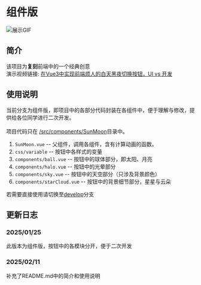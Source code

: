 # 组件版
![展示GIF](https://media4.giphy.com/media/v1.Y2lkPTc5MGI3NjExZ3h4bnJxcjJjYXpsMjA1c3Yzb2sycGNoaWV1eDA5czA0eXJ1NDZrdiZlcD12MV9pbnRlcm5hbF9naWZfYnlfaWQmY3Q9Zw/FIpl1KcwLPUYYrFV6Q/giphy.gif "sun_moon")

## 简介
该项目为**复刻**前端中的一个经典创意 \
演示视频链接: [在Vue3中实现前端烦人的白天黑夜切换按钮，UI vs 开发](https://www.bilibili.com/video/BV1xdFFevEfs/)

## 使用说明
当前分支为组件版，即项目中的各部分代码封装在各组件中，便于理解与修改，提供给各位同学进行二次开发。 \
\
项目代码只在 [/src/components/SunMoon](https://github.com/YipThim123/sun_moon_public/tree/component/src/components/SunMoon)目录中。 
1. ``SunMoon.vue`` -- 父组件，调用各组件，含有计算动画的函数。
2. ``css/variable`` -- 按钮中各样式的变量
3. ``components/ball.vue`` -- 按钮中的球体部分，即太阳、月亮
4. ``components/halo.vue`` -- 按钮中的光晕部分
5. ``components/sky.vue`` -- 按钮中的天空部分（只涉及背景颜色）
6. ``components/starCloud.vue`` -- 按钮中的背景细节部分，星星与云朵

若需要直接使用请切换至[develop](https://github.com/YipThim123/sun_moon_public/tree/develop)分支

## 更新日志

### 2025/01/25
此版本为组件版，按钮中的各模块分开，便于二次开发

### 2025/02/11
补充了README.md中的简介和使用说明
